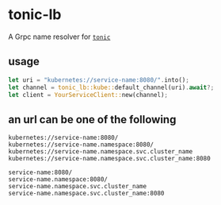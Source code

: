 # tonic-lb

A Grpc name resolver for [`tonic`](https://github.com/hyperium/tonic)

## usage

```rust
let uri = "kubernetes://service-name:8080/".into();
let channel = tonic_lb::kube::default_channel(uri).await?;
let client = YourServiceClient::new(channel);
```

## an url can be one of the following

```plain
kubernetes://service-name:8080/
kubernetes://service-name.namespace:8080/
kubernetes://service-name.namespace.svc.cluster_name
kubernetes://service-name.namespace.svc.cluster_name:8080

service-name:8080/
service-name.namespace:8080/
service-name.namespace.svc.cluster_name
service-name.namespace.svc.cluster_name:8080
```
